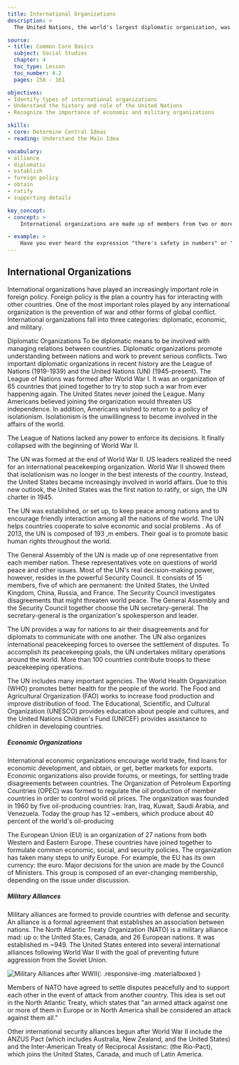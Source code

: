 ```yaml
---
title: International Organizations
description: >
  The United Nations, the world's largest diplomatic organization, was set up to keep peace between nations. Other international organizations have been formed for economic or military reasons.

source:
- title: Common Core Basics
  subject: Social Studies
  chapter: 4
  toc_type: Lesson
  toc_number: 4.2
  pages: 158 - 161

objectives:
- Identify types of international organizations
- Understand the history and role of the United Nations
- Recognize the importance of economic and military organizations

skills:
- core: Determine Central Ideas
- reading: Understand the Main Idea

vocabulary:
- alliance
- diplomatic
- establish
- foreign policy
- obtain
- ratify
- supporting details

key_concept:
- concept: >
    International organizations are made up of members from two or more nations. They are formed for diplomatic, economic, or military reasons.

- example: >
    Have you ever heard the expression "there's safety in numbers" or "there's strength in numbers"? These expressions mean that when people join together. they can help to keep one another safe. A group of people facing danger stands a better chance of survival than one lone person does.<br /><br />The United States and many other countries agree with this idea. They have formed international organizations, organizations whose members come from a variety of nations, to improve the well-being of people around the world.
---
```

## International Organizations

International organizations have played an increasingly important role in foreign policy. Foreign policy is the plan a country has for interacting with other countries. One of the most important roles played by any international organization is the prevention of war and other forms of global conflict. International organizations fall into three categories: diplomatic, economic, and military.

Diplomatic Organizations To be diplomatic means to be involved with managing relations between countries. Diplomatic organizations promote understanding between nations and work to prevent serious conflicts. Two important diplomatic organizations in recent history are the League of Nations (1919-1939) and the United Nations (UN) (1945-present). The League of Nations was formed after World War I. It was an organization of 65 countries that joined together to try to stop such a war from ever happening again. The United States never joined the League. Many Americans believed joining the organization would threaten US independence. In addition, Americans wished to return to a policy of isolationism. Isolationism is the unwillingness to become involved in the affairs of the world.

The League of Nations lacked any power to enforce its decisions. It finally collapsed with the beginning of World War II.

The UN was formed at the end of World War II. US leaders realized the need for an international peacekeeping organization. World War II showed them that isolationism was no longer in the best interests of the country. Instead, the United States became increasingly involved in world affairs. Due to this new outlook, the United States was the first nation to ratify, or sign, the UN charter in 1945.

The UN was established, or set up, to keep peace among nations and to encourage friendly  interaction among all the nations of the world. The UN helps countries cooperate to solve economic and social problems . As of 2013, the UN is composed of 193 ,m embers. Their goal is to promote basic human rights throughout the world.

The General Assembly of the UN is made up of one representative from each member nation. These representatives vote on questions of world peace and other issues. Most of the UN's real decision-making power, however, resides in the powerful Security Council. It consists of 15 members, five of which are permanent: the United States, the United Kingdom, China, Russia, and France. The Security Council investigates disagreements that might threaten world peace. The General Assembly and the Security Council together choose the UN secretary-general. The secretary-general is the organization's spokesperson and leader.

The UN provides a way for nations to air their disagreements and for diplomats to communicate with one another. The UN also organizes international peacekeeping forces to oversee the settlement of disputes. To accomplish its peacekeeping goals, the UN undertakes military operations around the world. More than 100 countries contribute troops to these peacekeeping operations.

The UN includes many important agencies. The World Health Organization (WHO) promotes better health for the people of the world. The Food and Agricultural Organization (FAO) works to increase food production and improve distribution of food. The Educational, Scientific, and Cultural Organization (UNESCO) provides education about people and cultures, and the United Nations Children's Fund (UNICEF) provides assistance to children in developing countries.

##### Economic Organizations

International economic organizations encourage world trade, find loans for economic development, and obtain, or get, better markets for exports. Economic organizations also provide forums, or meetings, for settling trade disagreements between countries. The Organization of Petroleum Exporting Countries (OPEC) was formed to regulate the oil production of member countries in order to control world oil prices. The organization was founded in 1960 by five oil-producing countries: Iran, Iraq, Kuwait, Saudi Arabia, and Venezuela. Today the group has 12 ~embers, which produce about 40 percent of the world's oil-producing

The European Union (EU) is an organization of 27 nations from both Western and Eastern Europe. These countries have joined together to formulate common economic, social, and security policies. The organization has taken many steps to unify Europe. For example, the EU has its own currency: the euro. Major decisions for the union are made by the Council of Ministers. This group is composed of an ever-changing membership, depending on the issue under discussion.

##### Military Alliances 

Military alliances are formed to provide countries with defense and security. An alliance is a formal agreement that establishes an association between nations. The North Atlantic Treaty Organization (NATO) is a military alliance mad: up o: the United Sta:es, Canada, and 26 European nations. It was established m ~949. The United States entered into several international alliances following World War II with the goal of preventing future aggression from the Soviet Union.

![Military Alliances after WWII](img/military-alliances.png){: .responsive-img .materialboxed }

Members of NATO have agreed to settle disputes peacefully and to support each other in the event of attack from another country. This idea is set out in the North Atlantic Treaty, which states that "an armed attack against one or more of them in Europe or in North America shall be considered an attack against them all."

Other international security alliances begun after World War II include the ANZUS Pact (which includes Australia, New Zealand, and the United States) and the Inter-American Treaty of Reciprocal Assistanc: (the Rio-Pact), which joins the United States, Canada, and much of Latin America.